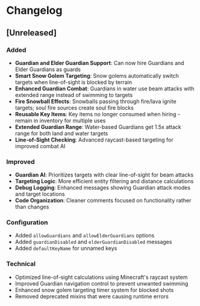 # Changelog

## [Unreleased]

### Added
- **Guardian and Elder Guardian Support**: Can now hire Guardians and Elder Guardians as guards
- **Smart Snow Golem Targeting**: Snow golems automatically switch targets when line-of-sight is blocked by terrain
- **Enhanced Guardian Combat**: Guardians in water use beam attacks with extended range instead of swimming to targets
- **Fire Snowball Effects**: Snowballs passing through fire/lava ignite targets; soul fire sources create soul fire blocks
- **Reusable Key Items**: Key items no longer consumed when hiring - remain in inventory for multiple uses
- **Extended Guardian Range**: Water-based Guardians get 1.5x attack range for both land and water targets
- **Line-of-Sight Checking**: Advanced raycast-based targeting for improved combat AI

### Improved
- **Guardian AI**: Prioritizes targets with clear line-of-sight for beam attacks
- **Targeting Logic**: More efficient entity filtering and distance calculations
- **Debug Logging**: Enhanced messages showing Guardian attack modes and target locations
- **Code Organization**: Cleaner comments focused on functionality rather than changes

### Configuration
- Added `allowGuardians` and `allowElderGuardians` options
- Added `guardianDisabled` and `elderGuardianDisabled` messages
- Added `defaultKeyName` for unnamed keys

### Technical
- Optimized line-of-sight calculations using Minecraft's raycast system
- Improved Guardian navigation control to prevent unwanted swimming
- Enhanced snow golem targeting timer system for blocked shots
- Removed deprecated mixins that were causing runtime errors 